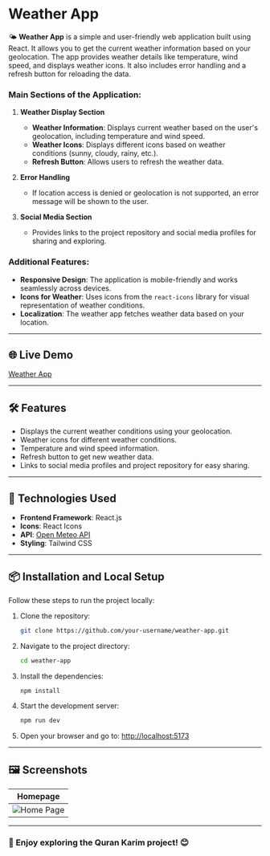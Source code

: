 # Weather App

🌤️ **Weather App** is a simple and user-friendly web application built using React. It allows you to get the current weather information based on your geolocation. The app provides weather details like temperature, wind speed, and displays weather icons. It also includes error handling and a refresh button for reloading the data.

### Main Sections of the Application:

1. **Weather Display Section**

   - **Weather Information**: Displays current weather based on the user's geolocation, including temperature and wind speed.
   - **Weather Icons**: Displays different icons based on weather conditions (sunny, cloudy, rainy, etc.).
   - **Refresh Button**: Allows users to refresh the weather data.

2. **Error Handling**

   - If location access is denied or geolocation is not supported, an error message will be shown to the user.

3. **Social Media Section**

   - Provides links to the project repository and social media profiles for sharing and exploring.

### Additional Features:

- **Responsive Design**: The application is mobile-friendly and works seamlessly across devices.
- **Icons for Weather**: Uses icons from the `react-icons` library for visual representation of weather conditions.
- **Localization**: The weather app fetches weather data based on your location.

---

## 🌐 Live Demo

[Weather App](https://your-live-app-link.com)

---

## 🛠️ Features

- Displays the current weather conditions using your geolocation.
- Weather icons for different weather conditions.
- Temperature and wind speed information.
- Refresh button to get new weather data.
- Links to social media profiles and project repository for easy sharing.

---

## 🚀 Technologies Used

- **Frontend Framework**: React.js
- **Icons**: React Icons
- **API**: [Open Meteo API](https://open-meteo.com/en)
- **Styling**: Tailwind CSS

---

## 📦 Installation and Local Setup

Follow these steps to run the project locally:

1. Clone the repository:

   ```bash
   git clone https://github.com/your-username/weather-app.git
   ```

2. Navigate to the project directory:

   ```bash
   cd weather-app
   ```

3. Install the dependencies:

   ```bash
   npm install
   ```

4. Start the development server:

   ```bash
   npm run dev
   ```

5. Open your browser and go to: [http://localhost:5173](http://localhost:5173)

---

## 🖼️ Screenshots

| **Homepage**                              |
| ----------------------------------------- |
| ![Home Page](link_to_homepage_screenshot) |

---

### 🌟 Enjoy exploring the Quran Karim project! 😊
